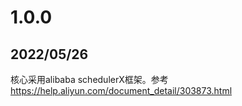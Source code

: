 # 1.0.0
## 2022/05/26
核心采用alibaba schedulerX框架。参考 https://help.aliyun.com/document_detail/303873.html
